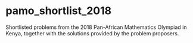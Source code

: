 # pamo_shortlist_2018
Shortlisted problems from the 2018 Pan-African Mathematics Olympiad in Kenya, together with the solutions provided by the problem proposers.
